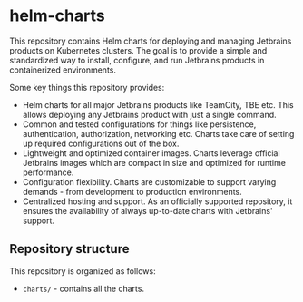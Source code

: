 # helm-charts

This repository contains Helm charts for deploying and managing Jetbrains products on
Kubernetes clusters. The goal is to provide a simple and standardized way to install,
 configure, and run Jetbrains products in containerized environments.

Some key things this repository provides:

* Helm charts for all major Jetbrains products like TeamCity, TBE etc.
  This allows deploying any Jetbrains product with just a single command.
* Common and tested configurations for things like persistence, authentication,
  authorization, networking etc. Charts take care of setting up required configurations
  out of the box.
* Lightweight and optimized container images. Charts leverage official Jetbrains images which are
  compact in size and optimized for runtime performance. 
* Configuration flexibility. Charts are customizable to support varying demands - from development to
  production environments.
* Centralized hosting and support. As an officially supported repository, it ensures the availability
  of always up-to-date charts with Jetbrains' support.

## Repository structure

This repository is organized as follows:

* `charts/` - contains all the charts.



